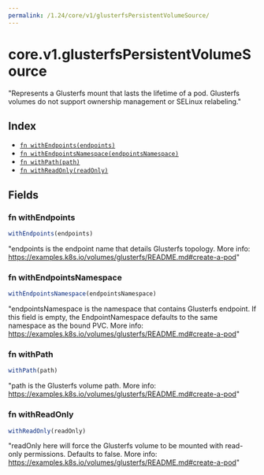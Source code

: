 ```yaml
---
permalink: /1.24/core/v1/glusterfsPersistentVolumeSource/
---
```


# core.v1.glusterfsPersistentVolumeSource

"Represents a Glusterfs mount that lasts the lifetime of a pod. Glusterfs volumes do not support ownership management or SELinux relabeling."

## Index

* [`fn withEndpoints(endpoints)`](#fn-withendpoints)
* [`fn withEndpointsNamespace(endpointsNamespace)`](#fn-withendpointsnamespace)
* [`fn withPath(path)`](#fn-withpath)
* [`fn withReadOnly(readOnly)`](#fn-withreadonly)

## Fields

### fn withEndpoints

```ts
withEndpoints(endpoints)
```

"endpoints is the endpoint name that details Glusterfs topology. More info: https://examples.k8s.io/volumes/glusterfs/README.md#create-a-pod"

### fn withEndpointsNamespace

```ts
withEndpointsNamespace(endpointsNamespace)
```

"endpointsNamespace is the namespace that contains Glusterfs endpoint. If this field is empty, the EndpointNamespace defaults to the same namespace as the bound PVC. More info: https://examples.k8s.io/volumes/glusterfs/README.md#create-a-pod"

### fn withPath

```ts
withPath(path)
```

"path is the Glusterfs volume path. More info: https://examples.k8s.io/volumes/glusterfs/README.md#create-a-pod"

### fn withReadOnly

```ts
withReadOnly(readOnly)
```

"readOnly here will force the Glusterfs volume to be mounted with read-only permissions. Defaults to false. More info: https://examples.k8s.io/volumes/glusterfs/README.md#create-a-pod"